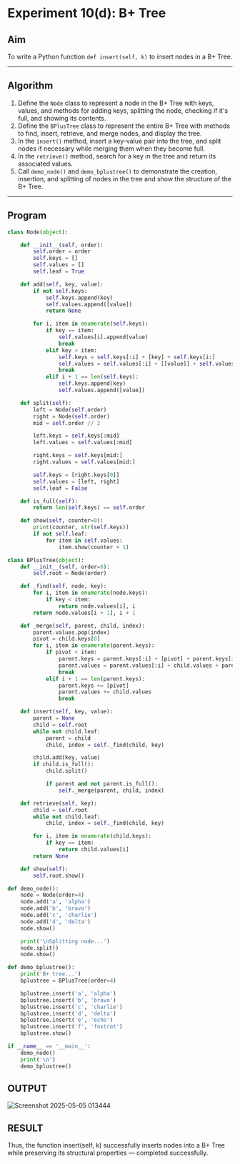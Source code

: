 # Experiment 10(d): B+ Tree

## Aim
To write a Python function `def insert(self, k)` to insert nodes in a B+ Tree.

---

## Algorithm

1. Define the `Node` class to represent a node in the B+ Tree with keys, values, and methods for adding keys, splitting the node, checking if it's full, and showing its contents.
2. Define the `BPlusTree` class to represent the entire B+ Tree with methods to find, insert, retrieve, and merge nodes, and display the tree.
3. In the `insert()` method, insert a key-value pair into the tree, and split nodes if necessary while merging them when they become full.
4. In the `retrieve()` method, search for a key in the tree and return its associated values.
5. Call `demo_node()` and `demo_bplustree()` to demonstrate the creation, insertion, and splitting of nodes in the tree and show the structure of the B+ Tree.

---

## Program

```python
class Node(object):

    def __init__(self, order):
        self.order = order
        self.keys = []
        self.values = []
        self.leaf = True

    def add(self, key, value):
        if not self.keys:
            self.keys.append(key)
            self.values.append([value])
            return None

        for i, item in enumerate(self.keys):
            if key == item:
                self.values[i].append(value)
                break
            elif key < item:
                self.keys = self.keys[:i] + [key] + self.keys[i:]
                self.values = self.values[:i] + [[value]] + self.values[i:]
                break
            elif i + 1 == len(self.keys):
                self.keys.append(key)
                self.values.append([value])

    def split(self):
        left = Node(self.order)
        right = Node(self.order)
        mid = self.order // 2

        left.keys = self.keys[:mid]
        left.values = self.values[:mid]

        right.keys = self.keys[mid:]
        right.values = self.values[mid:]

        self.keys = [right.keys[0]]
        self.values = [left, right]
        self.leaf = False

    def is_full(self):
        return len(self.keys) == self.order

    def show(self, counter=0):
        print(counter, str(self.keys))
        if not self.leaf:
            for item in self.values:
                item.show(counter + 1)

class BPlusTree(object):
    def __init__(self, order=8):
        self.root = Node(order)

    def _find(self, node, key):
        for i, item in enumerate(node.keys):
            if key < item:
                return node.values[i], i
        return node.values[i + 1], i + 1

    def _merge(self, parent, child, index):
        parent.values.pop(index)
        pivot = child.keys[0]
        for i, item in enumerate(parent.keys):
            if pivot < item:
                parent.keys = parent.keys[:i] + [pivot] + parent.keys[i:]
                parent.values = parent.values[:i] + child.values + parent.values[i:]
                break
            elif i + 1 == len(parent.keys):
                parent.keys += [pivot]
                parent.values += child.values
                break

    def insert(self, key, value):
        parent = None
        child = self.root
        while not child.leaf:
            parent = child
            child, index = self._find(child, key)

        child.add(key, value)
        if child.is_full():
            child.split()

            if parent and not parent.is_full():
                self._merge(parent, child, index)

    def retrieve(self, key):
        child = self.root
        while not child.leaf:
            child, index = self._find(child, key)

        for i, item in enumerate(child.keys):
            if key == item:
                return child.values[i]
        return None

    def show(self):
        self.root.show()

def demo_node():
    node = Node(order=4)
    node.add('a', 'alpha')
    node.add('b', 'bravo')
    node.add('c', 'charlie')
    node.add('d', 'delta')
    node.show()

    print('\nSplitting node...')
    node.split()
    node.show()

def demo_bplustree():
    print('B+ tree...')
    bplustree = BPlusTree(order=4)

    bplustree.insert('a', 'alpha')
    bplustree.insert('b', 'bravo')
    bplustree.insert('c', 'charlie')
    bplustree.insert('d', 'delta')
    bplustree.insert('e', 'echo')
    bplustree.insert('f', 'foxtrot')
    bplustree.show()

if __name__ == '__main__':
    demo_node()
    print('\n')
    demo_bplustree()
```

## OUTPUT
![Screenshot 2025-05-05 013444](https://github.com/user-attachments/assets/c6d30bc1-38ac-4389-81d8-73f8d800d6e0)

## RESULT
Thus, the function insert(self, k) successfully inserts nodes into a B+ Tree while preserving its structural properties — completed successfully.
